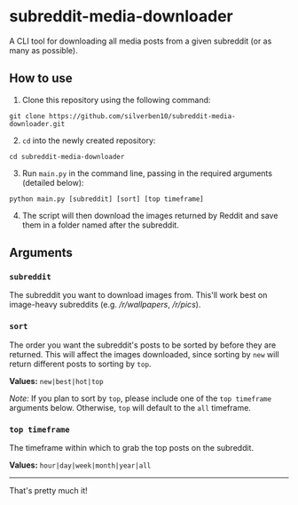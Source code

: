 # subreddit-media-downloader
A CLI tool for downloading all media posts from a given subreddit (or as many as possible).

## How to use
1. Clone this repository using the following command:
```
git clone https://github.com/silverben10/subreddit-media-downloader.git
```

2. `cd` into the newly created repository:
```
cd subreddit-media-downloader
```

3. Run `main.py` in the command line, passing in the required arguments (detailed below):
```
python main.py [subreddit] [sort] [top timeframe]
```

4. The script will then download the images returned by Reddit and save them in a folder named after the subreddit.

## Arguments
### `subreddit`
The subreddit you want to download images from. This'll work best on image-heavy subreddits (e.g. */r/wallpapers*, */r/pics*).

### `sort`
The order you want the subreddit's posts to be sorted by before they are returned. This will affect the images downloaded, since sorting by `new` will return different posts to sorting by `top`.

**Values:** `new|best|hot|top`

*Note:* If you plan to sort by `top`, please include one of the `top timeframe` arguments below. Otherwise, `top` will default to the `all` timeframe.

### `top timeframe`
The timeframe within which to grab the top posts on the subreddit.

**Values:** `hour|day|week|month|year|all`

***

That's pretty much it!